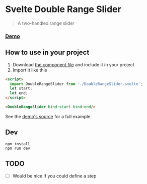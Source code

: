 Svelte Double Range Slider
===

> A two-handled range slider

### [Demo](https://mhkeller.github.io/svelte-double-range-slider)

## How to use in your project

1. Download [the component file](https://github.com/mhkeller/svelte-double-range-slider/blob/master/src/DoubleRangeSlider.svelte) and include it in your project
2. Import it like this

```html
<script>
  import DoubleRangeSlider from './DoubleRangeSlider.svelte';
  let start;
  let end;
</script>

<DoubleRangeSlider bind:start bind:end/>
```

See the [demo's source](https://github.com/mhkeller/svelte-double-range-slider/blob/master/src/App.svelte) for a full example.

## Dev

```
npm install
npm run dev
```

## TODO

- [ ]  Would be nice if you could define a step
